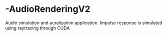 # -AudioRenderingV2
Audio simulation and auralization application. Impulse response is simulated using raytracing through CUDA
